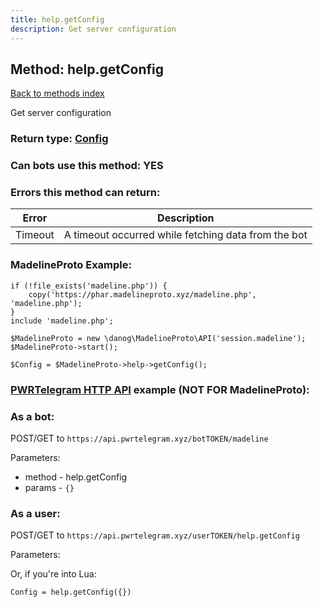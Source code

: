 ```yaml
---
title: help.getConfig
description: Get server configuration
---
```

## Method: help.getConfig  
[Back to methods index](index.md)


Get server configuration



### Return type: [Config](../types/Config.md)

### Can bots use this method: **YES**


### Errors this method can return:

| Error    | Description   |
|----------|---------------|
|Timeout|A timeout occurred while fetching data from the bot|


### MadelineProto Example:


```
if (!file_exists('madeline.php')) {
    copy('https://phar.madelineproto.xyz/madeline.php', 'madeline.php');
}
include 'madeline.php';

$MadelineProto = new \danog\MadelineProto\API('session.madeline');
$MadelineProto->start();

$Config = $MadelineProto->help->getConfig();
```

### [PWRTelegram HTTP API](https://pwrtelegram.xyz) example (NOT FOR MadelineProto):

### As a bot:

POST/GET to `https://api.pwrtelegram.xyz/botTOKEN/madeline`

Parameters:

* method - help.getConfig
* params - `{}`



### As a user:

POST/GET to `https://api.pwrtelegram.xyz/userTOKEN/help.getConfig`

Parameters:




Or, if you're into Lua:

```
Config = help.getConfig({})
```

